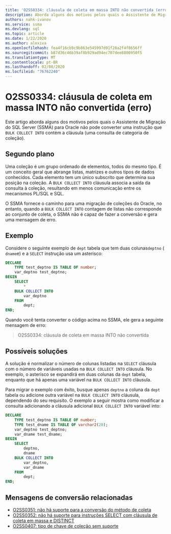 ```yaml
---
title: 'O2SS0334: cláusula de coleta em massa INTO não convertida (erro)'
description: Aborda alguns dos motivos pelos quais o Assistente de Migração do SQL Server (SSMA) para Oracle não pode converter uma instrução que contém a cláusula de coleta em massa.
authors: nahk-ivanov
ms.service: ssma
ms.devlang: sql
ms.topic: article
ms.date: 1/22/2020
ms.author: alexiva
ms.openlocfilehash: fea4f16cb9c9b863e545997d91f28a2f4f8656ff
ms.sourcegitcommit: b87d36c46b39af8b929ad94ec707dee8800950f5
ms.translationtype: MT
ms.contentlocale: pt-BR
ms.lasthandoff: 02/08/2020
ms.locfileid: "76762240"
---
```

# <a name="o2ss0334-bulk-collect-into-clause-not-converted-error"></a>O2SS0334: cláusula de coleta em massa INTO não convertida (erro)

Este artigo aborda alguns dos motivos pelos quais o Assistente de Migração do SQL Server (SSMA) para Oracle não pode converter uma instrução que `BULK COLLECT INTO` contém a cláusula (uma consulta de categoria de coleção).

## <a name="background"></a>Segundo plano

Uma coleção é um grupo ordenado de elementos, todos do mesmo tipo. É um conceito geral que abrange listas, matrizes e outros tipos de dados conhecidos. Cada elemento tem um único subscrito que determina sua posição na coleção. A `BULK COLLECT INTO` cláusula associa a saída da consulta à coleção, resultando em menos comunicação entre os mecanismos PL/SQL e SQL.

O SSMA fornece o caminho para uma migração de coleções do Oracle, no entanto, quando a `BULK COLLECT INTO` contagem de listas não corresponde ao conjunto de coleta, o SSMA não é capaz de fazer a conversão e gera uma mensagem de erro.

## <a name="example"></a>Exemplo

Considere o seguinte exemplo de `dept` tabela que tem duas colunas`deptno` ( `dname`e) e a `SELECT` instrução usa um asterisco:

```sql
DECLARE
    TYPE test_deptno IS TABLE OF number;
    var_deptno test_deptno;
BEGIN
    SELECT
        *
    BULK COLLECT INTO
        var_deptno
    FROM
        dept;
END;
```

Quando você tenta converter o código acima no SSMA, ele gera a seguinte mensagem de erro:

> O2SS0334: cláusula de coleta em massa INTO não convertida

## <a name="possible-remedies"></a>Possíveis soluções

A solução é normalizar o número de colunas listadas na `SELECT` cláusula com o número de variáveis usadas na `BULK COLLECT INTO` cláusula. No exemplo, o asterisco se expandirá em duas colunas da `dept` tabela, enquanto que há apenas uma variável na `BULK COLLECT INTO` cláusula.

Para migrar o exemplo com êxito, busque apenas `deptno` a coluna da `dept` tabela ou adicione outra variável na `BULK COLLECT INTO` cláusula, dependendo do seu requisito. O exemplo a seguir mostra como modificar a consulta adicionando a cláusula adicional `BULK COLLECT INTO` variável into:

```sql
DECLARE
    TYPE test_deptno IS TABLE OF number;
    TYPE test_dname IS TABLE OF varchar2(20);
    var_deptno test_deptno;
    var_dname test_dname;
BEGIN
    SELECT
        deptno,
        dname
    BULK COLLECT INTO
        var_deptno,
        var_dname
    FROM
        dept;
END;
```

## <a name="related-conversion-messages"></a>Mensagens de conversão relacionadas

* [O2SS0351: não há suporte para a conversão do método de coleta](o2ss0351.md)
* [O2SS0352: não há suporte para instruções SELECT com cláusula de coleta em massa e DISTINCT](o2ss0352.md)
* [O2SS0407: tipo de chave de coleção sem suporte](o2ss0407.md)

